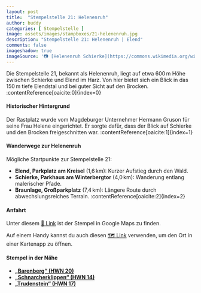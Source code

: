 ```yaml
---
layout: post
title:  "Stempelstelle 21: Helenenruh"
author: buddy
categories: [ Stempelstelle ]
image: assets/images/stampboxes/21-helenenruh.jpg
description: "Stempelstelle 21: Helenenruh | Elend"
comments: false
imageshadow: true
imageSource: '📷 [Helenenruh Schierke](https://commons.wikimedia.org/wiki/File:Helenenruh_Schierke.jpg) von <a href="//commons.wikimedia.org/wiki/User:B.Thomas95" title="User:B.Thomas95">Thomas Binder</a> unter Lizenz [CC BY-SA 4.0](https://creativecommons.org/licenses/by-sa/4.0)'
---
```


Die Stempelstelle 21, bekannt als Helenenruh, liegt auf etwa 600 m Höhe zwischen Schierke und Elend im Harz. Von hier bietet sich ein Blick in das 150 m tiefe Elendstal und bei guter Sicht auf den Brocken. :contentReference[oaicite:0]{index=0}

#### Historischer Hintergrund

Der Rastplatz wurde vom Magdeburger Unternehmer Hermann Gruson für seine Frau Helene eingerichtet. Er sorgte dafür, dass der Blick auf Schierke und den Brocken freigeschnitten war. :contentReference[oaicite:1]{index=1}

#### Wanderwege zur Helenenruh

Mögliche Startpunkte zur Stempelstelle 21:

- **Elend, Parkplatz am Kreisel** (1,6 km): Kurzer Aufstieg durch den Wald.
- **Schierke, Parkhaus am Winterbergtor** (4,0 km): Wanderung entlang malerischer Pfade.
- **Braunlage, Großparkplatz** (7,4 km): Längere Route durch abwechslungsreiches Terrain. :contentReference[oaicite:2]{index=2}

#### Anfahrt

Unter diesem [📍 Link](https://www.google.com/maps/dir/?api=1&origin=&destination=51.75407%2C%2010.68091) ist der Stempel in Google Maps zu finden.

<div class="android-only">
  Auf einem Handy kannst du auch diesen 
  <a href="geo:51.75407,10.68091">🗺️ Link</a> 
  verwenden, um den Ort in einer Kartenapp zu öffnen.
  <p></p>
</div>

#### Stempel in der Nähe

- [**„Barenberg“ (HWN 20)**](/stempelstelle-20-barenberg)
- [**„Schnarcherklippen“ (HWN 14)**](/stempelstelle-14-schnarcherklippen)
- [**„Trudenstein“ (HWN 17)**](/stempelstelle-17-trudenstein)
